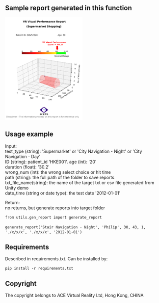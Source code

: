 ## Sample report generated in this function

<img src="report_example.png" width="50%">



## Usage example 



Input:  
    test_type (string): 'Supermarket' or 'City Navigation - Night' or 'City Navigation - Day'  
    ID (string): patient_id  'HKE001'. 
    age (int): '20'  
    duration (float): '30.2'  
    wrong_num (int): the wrong select choice or hit time  
    path (string): the full path of the folder to save reports  
    txt_file_name(string): the name of the target txt or csv file generated from Unity demo  
    date_time (string or date type): the test date '2012-01-01'  
  
Return:  
    no returns, but generate reports into target folder  

    from utils.gen_report import generate_report

    generate_report('Stair Navigation - Night', 'Philip', 30, 43, 1, './x/x/x', './x/x/x', '2012-01-01')

## Requirements
Described in requirements.txt. Can be installed by:  

    pip install -r requirements.txt

## Copyright
The copyright belongs to ACE Virtual Reality Ltd, Hong Kong, CHINA
